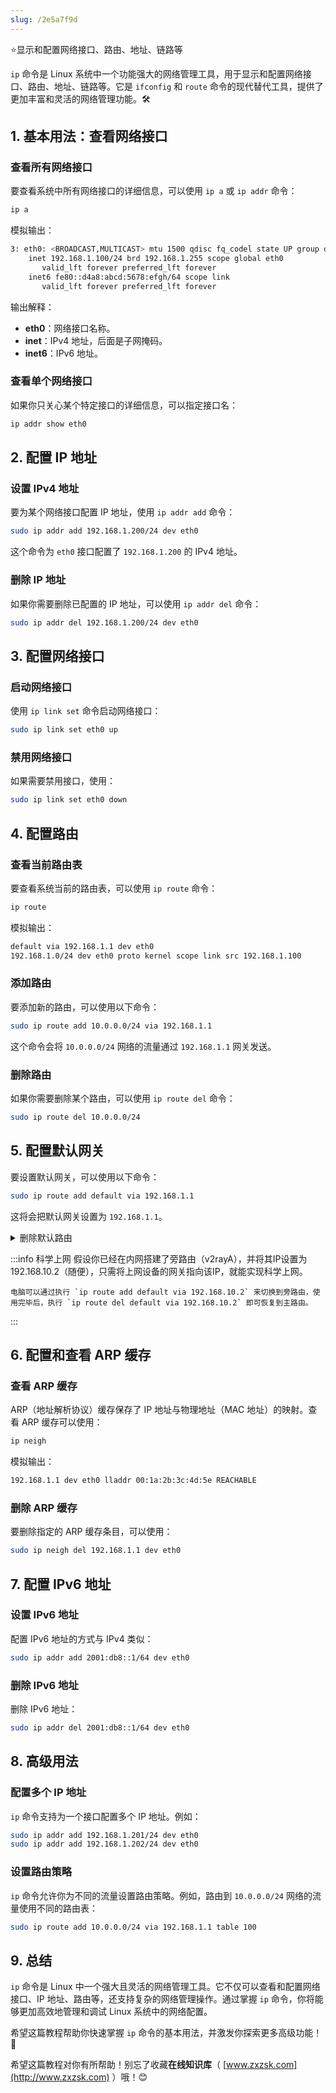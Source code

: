 ```yaml
---
slug: /2e5a7f9d
---
```

⭐显示和配置网络接口、路由、地址、链路等

`ip` 命令是 Linux 系统中一个功能强大的网络管理工具，用于显示和配置网络接口、路由、地址、链路等。它是 `ifconfig` 和 `route` 命令的现代替代工具，提供了更加丰富和灵活的网络管理功能。🛠️



## 1. 基本用法：查看网络接口

### 查看所有网络接口

要查看系统中所有网络接口的详细信息，可以使用 `ip a` 或 `ip addr` 命令：

```bash
ip a
```

模拟输出：

```bash
3: eth0: <BROADCAST,MULTICAST> mtu 1500 qdisc fq_codel state UP group default qlen 1000
    inet 192.168.1.100/24 brd 192.168.1.255 scope global eth0
       valid_lft forever preferred_lft forever
    inet6 fe80::d4a8:abcd:5678:efgh/64 scope link
       valid_lft forever preferred_lft forever
```

输出解释：
- **eth0**：网络接口名称。
- **inet**：IPv4 地址，后面是子网掩码。
- **inet6**：IPv6 地址。

### 查看单个网络接口

如果你只关心某个特定接口的详细信息，可以指定接口名：

```bash
ip addr show eth0
```

## 2. 配置 IP 地址

### 设置 IPv4 地址

要为某个网络接口配置 IP 地址，使用 `ip addr add` 命令：

```bash
sudo ip addr add 192.168.1.200/24 dev eth0
```

这个命令为 `eth0` 接口配置了 `192.168.1.200` 的 IPv4 地址。

### 删除 IP 地址

如果你需要删除已配置的 IP 地址，可以使用 `ip addr del` 命令：

```bash
sudo ip addr del 192.168.1.200/24 dev eth0
```

## 3. 配置网络接口

### 启动网络接口

使用 `ip link set` 命令启动网络接口：

```bash
sudo ip link set eth0 up
```

### 禁用网络接口

如果需要禁用接口，使用：

```bash
sudo ip link set eth0 down
```

## 4. 配置路由

### 查看当前路由表

要查看系统当前的路由表，可以使用 `ip route` 命令：

```bash
ip route
```

模拟输出：

```bash
default via 192.168.1.1 dev eth0
192.168.1.0/24 dev eth0 proto kernel scope link src 192.168.1.100
```

### 添加路由

要添加新的路由，可以使用以下命令：

```bash
sudo ip route add 10.0.0.0/24 via 192.168.1.1
```

这个命令会将 `10.0.0.0/24` 网络的流量通过 `192.168.1.1` 网关发送。

### 删除路由

如果你需要删除某个路由，可以使用 `ip route del` 命令：

```bash
sudo ip route del 10.0.0.0/24
```

## 5. 配置默认网关

要设置默认网关，可以使用以下命令：

```bash
sudo ip route add default via 192.168.1.1
```

这将会把默认网关设置为 `192.168.1.1`。

<details>
<summary>删除默认路由</summary>
```bash
sudo ip route del default via 192.168.1.1
```
</details>


:::info 科学上网
    假设你已经在内网搭建了旁路由（v2rayA），并将其IP设置为192.168.10.2（随便），只需将上网设备的网关指向该IP，就能实现科学上网。

    电脑可以通过执行 `ip route add default via 192.168.10.2` 来切换到旁路由，使用完毕后，执行 `ip route del default via 192.168.10.2` 即可恢复到主路由。
:::


## 6. 配置和查看 ARP 缓存

### 查看 ARP 缓存

ARP（地址解析协议）缓存保存了 IP 地址与物理地址（MAC 地址）的映射。查看 ARP 缓存可以使用：

```bash
ip neigh
```

模拟输出：

```bash
192.168.1.1 dev eth0 lladdr 00:1a:2b:3c:4d:5e REACHABLE
```

### 删除 ARP 缓存

要删除指定的 ARP 缓存条目，可以使用：

```bash
sudo ip neigh del 192.168.1.1 dev eth0
```

## 7. 配置 IPv6 地址

### 设置 IPv6 地址

配置 IPv6 地址的方式与 IPv4 类似：

```bash
sudo ip addr add 2001:db8::1/64 dev eth0
```

### 删除 IPv6 地址

删除 IPv6 地址：

```bash
sudo ip addr del 2001:db8::1/64 dev eth0
```

## 8. 高级用法

### 配置多个 IP 地址

`ip` 命令支持为一个接口配置多个 IP 地址。例如：

```bash
sudo ip addr add 192.168.1.201/24 dev eth0
sudo ip addr add 192.168.1.202/24 dev eth0
```

### 设置路由策略

`ip` 命令允许你为不同的流量设置路由策略。例如，路由到 `10.0.0.0/24` 网络的流量使用不同的路由表：

```bash
sudo ip route add 10.0.0.0/24 via 192.168.1.1 table 100
```

## 9. 总结

`ip` 命令是 Linux 中一个强大且灵活的网络管理工具。它不仅可以查看和配置网络接口、IP 地址、路由等，还支持复杂的网络管理操作。通过掌握 `ip` 命令，你将能够更加高效地管理和调试 Linux 系统中的网络配置。

希望这篇教程帮助你快速掌握 `ip` 命令的基本用法，并激发你探索更多高级功能！🚀

希望这篇教程对你有所帮助！别忘了收藏**在线知识库**（ [www.zxzsk.com](http://www.zxzsk.com) ）哦！😊

